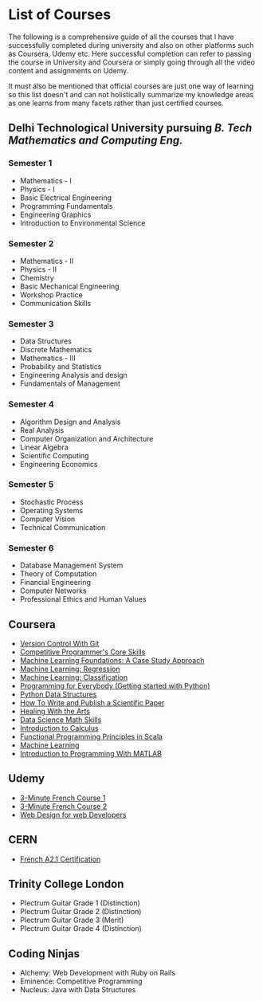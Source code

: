 # List of Courses
The following is a comprehensive guide of all the courses that I have successfully completed 
during university and also on other platforms such as Coursera, Udemy etc. Here successful
completion can refer to passing the course in University and Coursera or simply going through
all the video content and assignments on Udemy.

It must also be mentioned that official courses are just one way of learning so this list doesn't
and can not holistically summarize my knowledge areas as one learns from many facets rather than 
just certified courses.

## Delhi Technological University pursuing _B. Tech Mathematics and Computing Eng._
### Semester 1
- Mathematics - I
- Physics - I
- Basic Electrical Engineering 
- Programming Fundamentals
- Engineering Graphics
- Introduction to Environmental Science

### Semester 2
- Mathematics - II
- Physics - II
- Chemistry
- Basic Mechanical Engineering
- Workshop Practice
- Communication Skills

### Semester 3
- Data Structures
- Discrete Mathematics
 - Mathematics - III
 - Probability and Statistics
 - Engineering Analysis and design 
 - Fundamentals of Management
  
### Semester 4
- Algorithm Design and Analysis 
- Real Analysis
- Computer Organization and Architecture
- Linear Algebra
- Scientific Computing 
- Engineering Economics

### Semester 5
- Stochastic Process
- Operating Systems
- Computer Vision
- Technical Communication 

### Semester 6
- Database Management System
- Theory of Computation
- Financial Engineering
- Computer Networks
- Professional Ethics and Human Values

## Coursera
- [Version Control With Git](https://www.coursera.org/account/accomplishments/verify/UPCHWGAGX66D)
- [Competitive Programmer's Core Skills](https://www.coursera.org/account/accomplishments/verify/WPS6KUZMT6YL)
- [Machine Learning Foundations: A Case Study Approach](https://www.coursera.org/account/accomplishments/verify/GCKW98KUK5X5)
- [Machine Learning: Regression](https://www.coursera.org/account/accomplishments/verify/UQ9UZPVU6RMF)
- [Machine Learning: Classification](https://www.coursera.org/account/accomplishments/verify/BCZ8GWHTNV9J)
- [Programming for Everybody (Getting started with Python)](https://www.coursera.org/account/accomplishments/records/D5K85FFC6FZT)
- [Python Data Structures](https://www.coursera.org/account/accomplishments/verify/W6M2HC2WW79T)
- [How To Write and Publish a Scientific Paper](https://www.coursera.org/account/accomplishments/verify/V6NGNQ5ZYQL7)
- [Healing With the Arts](https://www.coursera.org/account/accomplishments/verify/A2YD424R3JNX)
- [Data Science Math Skills](https://www.coursera.org/account/accomplishments/verify/QVKVPWWLEZU3)
- [Introduction to Calculus](http://coursera.org/verify/NQMRJLG6VTRY)
- [Functional Programming Principles in Scala](http://coursera.org/verify/CTQZVZZZKT5W)
- [Machine Learning](http://coursera.org/verify/PY3HEUJFNZ2M)
- [Introduction to Programming With MATLAB](http://coursera.org/verify/3S3AANA8JQTN)

## Udemy 
- [3-Minute French Course 1](https://www.udemy.com/certificate/UC-1KECT4EP/)
- [3-Minute French Course 2](https://www.udemy.com/certificate/UC-QA36OCQA/)
- [Web Design for web Developers](https://www.udemy.com/certificate/UC-8KTW4FNX/)

## CERN
- [French A2.1 Certification](https://drive.google.com/file/d/1OlO6p2n6OdIgy4WO6_mn2B70r5sC4gwa/view)

## Trinity College London
- Plectrum Guitar Grade 1 (Distinction)
- Plectrum Guitar Grade 2 (Distinction)
- Plectrum Guitar Grade 3 (Merit)
- Plectrum Guitar Grade 4 (Distinction) 

## Coding Ninjas
- Alchemy: Web Development with Ruby on Rails
- Eminence: Competitive Programming
- Nucleus: Java with Data Structures
